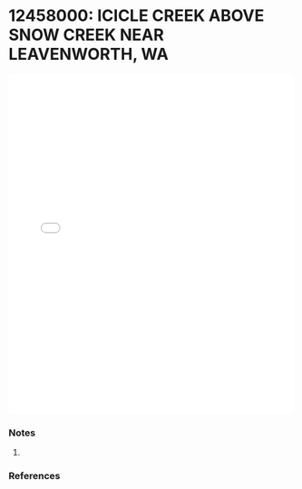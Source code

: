 # 12458000: ICICLE CREEK ABOVE SNOW CREEK NEAR LEAVENWORTH, WA

<iframe src="/distribution_estimation/_static/stations/12458000_fdc.html" width="100%" height="600" frameborder="0"></iframe>

### Notes
1. 

### References

